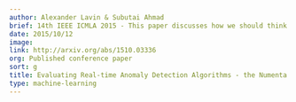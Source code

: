 ```yaml
---
author: Alexander Lavin & Subutai Ahmad
brief: 14th IEEE ICMLA 2015 - This paper discusses how we should think about anomaly detection for streaming applications. It introduces a new open-source benchmark for detecting anomalies in real-time, time-series data.
date: 2015/10/12
image:
link: http://arxiv.org/abs/1510.03336
org: Published conference paper
sort: g
title: Evaluating Real-time Anomaly Detection Algorithms - the Numenta Anomaly Benchmark
type: machine-learning
---
```

